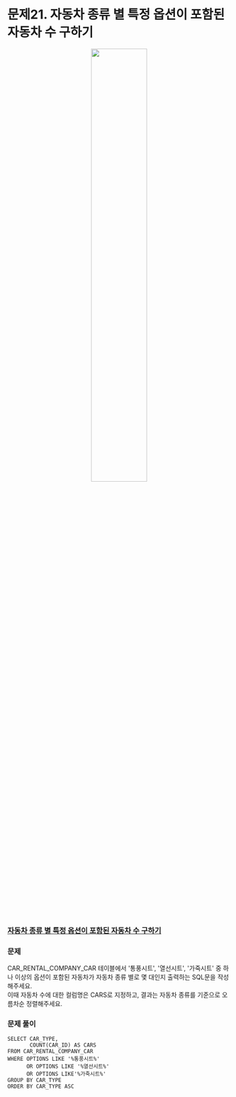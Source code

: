 # 문제21. 자동차 종류 별 특정 옵션이 포함된 자동차 수 구하기
<center><img src="https://user-images.githubusercontent.com/77037338/210046724-5f984c66-80c3-4c70-9fdc-32371e86c30c.png" width="50%" height="50%"></center>

### [자동차 종류 별 특정 옵션이 포함된 자동차 수 구하기](https://school.programmers.co.kr/learn/courses/30/lessons/151137)

### 문제
CAR_RENTAL_COMPANY_CAR 테이블에서 '통풍시트', '열선시트', '가죽시트' 중 하나 이상의 옵션이 포함된 자동차가 자동차 종류 별로 몇 대인지 출력하는 SQL문을 작성해주세요. <br>
이때 자동차 수에 대한 컬럼명은 CARS로 지정하고, 결과는 자동차 종류를 기준으로 오름차순 정렬해주세요.<br>

### 문제 풀이
```Mysql
SELECT CAR_TYPE, 
       COUNT(CAR_ID) AS CARS
FROM CAR_RENTAL_COMPANY_CAR
WHERE OPTIONS LIKE '%통풍시트%'
      OR OPTIONS LIKE '%열선시트%'
      OR OPTIONS LIKE'%가죽시트%'
GROUP BY CAR_TYPE
ORDER BY CAR_TYPE ASC
```
